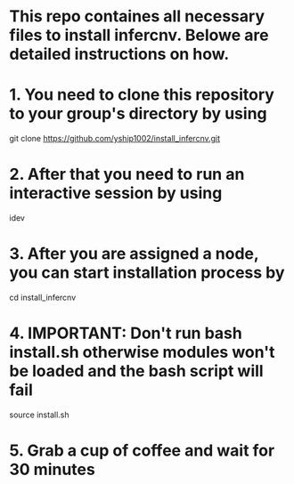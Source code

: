 # This repo containes all necessary files to install infercnv. Belowe are detailed instructions on how.

# 1. You need to clone this repository to your group's directory by using
git clone https://github.com/yship1002/install_infercnv.git

# 2. After that you need to run an interactive session by using
idev

# 3. After you are assigned a node, you can start installation process by 
cd install_infercnv

# 4. IMPORTANT: Don't run bash install.sh otherwise modules won't be loaded and the bash script will fail
source install.sh

# 5. Grab a cup of coffee and wait for 30 minutes 

